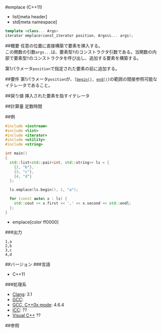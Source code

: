 #emplace (C++11)
* list[meta header]
* std[meta namespace]

```cpp
template <class... Args>
iterator emplace(const_iterator position, Args&&... args);
```

##概要
任意の位置に直接構築で要素を挿入する。  
この関数の引数`args...`は、要素型`T`のコンストラクタ引数である。当関数の内部で要素型`T`のコンストラクタを呼び出し、追加する要素を構築する。

第1パラメータ`position`で指定された要素の前に追加する。


##要件
第1パラメータ`position`が、`[`[`begin()`](./begin.md)`, `[`end()`](./end.md)`]`の範囲の間接参照可能なイテレータであること。


##戻り値
挿入された要素を指すイテレータ


##計算量
定数時間


##例
```cpp
#include <iostream>
#include <list>
#include <iterator>
#include <utility>
#include <string>

int main()
{
  std::list<std::pair<int, std::string>> ls = {
    {2, "b"},
    {3, "c"},
    {4, "d"}
  };

  ls.emplace(ls.begin(), 1, "a");

  for (const auto& x : ls) {
    std::cout << x.first << ',' << x.second << std::endl;
  };
}
```
* emplace[color ff0000]

###出力
```
1,a
2,b
3,c
4,d
```

##バージョン
###言語
- C++11

###処理系
- [Clang](/implementation.md#clang): 3.1
- [GCC](/implementation.md#gcc): 
- [GCC, C++0x mode](/implementation.md#gcc): 4.6.4
- [ICC](/implementation.md#icc): ??
- [Visual C++](/implementation.md#visual_cpp) ??


##参照


